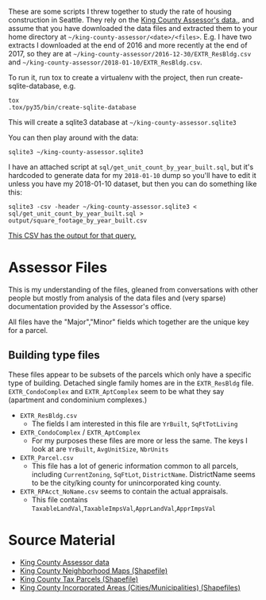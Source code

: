 These are some scripts I threw together to study the rate of housing construction in Seattle. They rely on the [King County Assessor's data.](http://info.kingcounty.gov/assessor/DataDownload/default.aspx), and assume that you have downloaded the data files and extracted them to your home directory at `~/king-county-assessor/<date>/<files>`. E.g. I have two extracts I downloaded at the end of 2016 and more recently at the end of 2017, so they are at `~/king-county-assessor/2016-12-30/EXTR_ResBldg.csv` and `~/king-county-assessor/2018-01-10/EXTR_ResBldg.csv`.

To run it, run tox to create a virtualenv with the project, then run create-sqlite-database, e.g.

```
tox
.tox/py35/bin/create-sqlite-database
```

This will create a sqlite3 database at `~/king-county-assessor.sqlite3`

You can then play around with the data:

```
sqlite3 ~/king-county-assessor.sqlite3 
```

I have an attached script at `sql/get_unit_count_by_year_built.sql`, but it's hardcoded to generate data for my `2018-01-10` dump so you'll have to edit it unless you have my 2018-01-10 dataset, but then you can do something like this:

```
sqlite3 -csv -header ~/king-county-assessor.sqlite3 < sql/get_unit_count_by_year_built.sql > output/square_footage_by_year_built.csv
```

[This CSV has the output for that query.](output/square_footage_by_year_built.csv)

# Assessor Files

This is my understanding of the files, gleaned from conversations with other people but mostly from analysis of the data files and (very sparse) documentation provided by the Assessor's office.

All files have the "Major","Minor" fields which together are the unique key for a parcel.

## Building type files
These files appear to be subsets of the parcels which only have a specific type of building. Detached single family homes are in the `EXTR_ResBldg` file. `EXTR_CondoComplex` and `EXTR_AptComplex` seem to be what they say (apartment and condominium complexes.)

* `EXTR_ResBldg.csv`
  * The fields I am interested in this file are `YrBuilt`, `SqFtTotLiving`
* `EXTR_CondoComplex` / `EXTR_AptComplex`
  * For my purposes these files are more or less the same. The keys I look at are `YrBuilt`, `AvgUnitSize`, `NbrUnits`
* `EXTR_Parcel.csv`
  * This file has a lot of generic information common to all parcels, including `CurrentZoning`, `SqFtLot`, `DistrictName`. DistrictName seems to be the city/king county for unincorporated king county.
* `EXTR_RPAcct_NoName.csv` seems to contain the actual appraisals. 
  * This file contains `TaxableLandVal`,`TaxableImpsVal`,`ApprLandVal`,`ApprImpsVal`


# Source Material

* [King County Assessor data](http://info.kingcounty.gov/assessor/DataDownload/default.aspx)
* [King County Neighborhood Maps (Shapefile)](https://gis-kingcounty.opendata.arcgis.com/datasets/metro-neighborhoods-in-king-county--neighborhood-area?geometry=-122.506%2C47.576%2C-122.042%2C47.657)
* [King County Tax Parcels (Shapefile)](https://gis-kingcounty.opendata.arcgis.com/datasets/king-county-parcels--parcel-area?geometry=-122.315%2C47.603%2C-122.286%2C47.608)
* [King County Incorporated Areas (Cities/Municipalities) (Shapefiles)](https://gis-kingcounty.opendata.arcgis.com/datasets/incorporated-areas-of-king-county--city-area?geometry=-123.731%2C47.129%2C-120.02%2C47.779)

